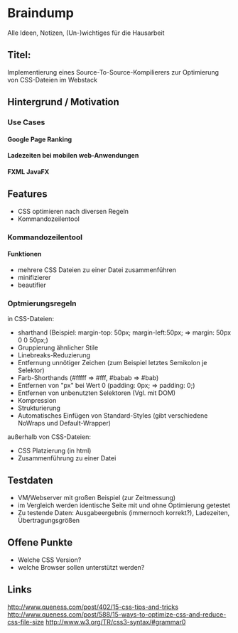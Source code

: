 # Braindump

Alle Ideen, Notizen, (Un-)wichtiges für die Hausarbeit

## Titel:

Implementierung eines Source-To-Source-Kompilierers zur Optimierung von CSS-Dateien im Webstack

## Hintergrund / Motivation

### Use Cases

#### Google Page Ranking

#### Ladezeiten bei mobilen web-Anwendungen 

#### FXML JavaFX



## Features

* CSS optimieren nach diversen Regeln
* Kommandozeilentool

### Kommandozeilentool

#### Funktionen

* mehrere CSS Dateien zu einer Datei zusammenführen 
* minifizierer
* beautifier

### Optmierungsregeln

in CSS-Dateien:

* sharthand (Beispiel: margin-top: 50px; margin-left:50px; => margin: 50px 0 0 50px;)
* Gruppierung ähnlicher Stile
* Linebreaks-Reduzierung
* Entfernung unnötiger Zeichen (zum Beispiel letztes Semikolon je Selektor)
* Farb-Shorthands (#fffff => #fff, #babab => #bab)
* Entfernen von "px" bei Wert 0 (padding: 0px; => padding: 0;)
* Entfernen von unbenutzten Selektoren (Vgl. mit DOM)
* Kompression
* Strukturierung
* Automatisches Einfügen von Standard-Styles (gibt verschiedene NoWraps und Default-Wrapper)

außerhalb von CSS-Dateien:

* CSS Platzierung (in html)
* Zusammenführung zu einer Datei

## Testdaten

* VM/Webserver mit großen Beispiel (zur Zeitmessung)
* im Vergleich werden identische Seite mit und ohne Optimierung getestet
* Zu testende Daten: Ausgabeergebnis (immernoch korrekt?), Ladezeiten, Übertragungsgrößen


## Offene Punkte

* Welche CSS Version?
* welche Browser sollen unterstützt werden?

## Links

http://www.queness.com/post/402/15-css-tips-and-tricks
http://www.queness.com/post/588/15-ways-to-optimize-css-and-reduce-css-file-size
http://www.w3.org/TR/css3-syntax/#grammar0

